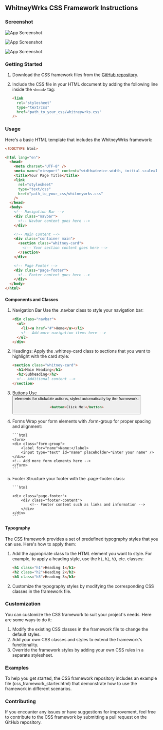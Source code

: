 ## WhitneyWrks CSS Framework Instructions

### Screenshot
![App Screenshot](https://i.imgur.com/5n4A8Xs.png)

![App Screenshot](https://i.imgur.com/QR6xr2J.png)

![App Screenshot](https://i.imgur.com/9hKTdKh.png)

### Getting Started

1. Download the CSS framework files from the [GitHub repository](https://github.com/alexa-whitney/ACS3320-CSS-Framework).
2. Include the CSS file in your HTML document by adding the following line inside the `<head>` tag:

   ```html
   <link
     rel="stylesheet"
     type="text/css"
     href="path_to_your_css/whitneywrks.css"
   />
   ```

### Usage

Here's a basic HTML template that includes the WhitneyWrks framework:

```html
<!DOCTYPE html>

<html lang="en">
  <head>
    <meta charset="UTF-8" />
    <meta name="viewport" content="width=device-width, initial-scale=1.0" />
    <title>Your Page Title</title>
    <link
      rel="stylesheet"
      type="text/css"
      href="path_to_your_css/whitneywrks.css"
    />
  </head>
  <body>
    <!-- Navigation Bar -->
    <div class="navbar">
      <!-- Navbar content goes here -->
    </div>

    <!-- Main Content -->
    <div class="container main">
      <section class="whitney-card">
        <!-- Your section content goes here -->
      </section>
    </div>

    <!-- Page Footer -->
    <div class="page-footer">
      <!-- Footer content goes here -->
    </div>
  </body>
</html>
```

#### Components and Classes

1.  Navigation Bar
    Use the .navbar class to style your navigation bar:

    ```html
    <div class="navbar">
      <ul>
        <li><a href="#">Home</a></li>
        <!-- Add more navigation items here -->
      </ul>
    </div>
    ```

2.  Headings:
    Apply the .whitney-card class to sections that you want to highlight with the card style:

    ```html
    <section class="whitney-card">
      <h1>Main Heading</h1>
      <h2>Subheading</h2>
      <!-- Additional content -->
    </section>
    ```

3.  Buttons
    Use <button> elements for clickable actions, styled automatically by the framework:

    ```html
    <button>Click Me!</button>
    ```

4.  Forms
    Wrap your form elements with .form-group for proper spacing and alignment:

        ```html
        <form>
        <div class="form-group">
            <label for="name">Name:</label>
            <input type="text" id="name" placeholder="Enter your name" />
        </div>
        <!-- Add more form elements here -->
        </form>
        ```

5.  Footer
    Structure your footer with the .page-footer class:

        ```html

        <div class="page-footer">
            <div class="footer-content">
                <!-- Footer content such as links and information -->
            </div>
        </div>
        ```

#### Typography

The CSS framework provides a set of predefined typography styles that you can use. Here's how to apply them:

1. Add the appropriate class to the HTML element you want to style. For example, to apply a heading style, use the `h1`, `h2`, `h3`, etc. classes:

   ```html
   <h1 class="h1">Heading 1</h1>
   <h2 class="h2">Heading 2</h2>
   <h3 class="h3">Heading 3</h3>
   ```

2. Customize the typography styles by modifying the corresponding CSS classes in the framework file.

### Customization

You can customize the CSS framework to suit your project's needs. Here are some ways to do it:

1. Modify the existing CSS classes in the framework file to change the default styles.
2. Add your own CSS classes and styles to extend the framework's functionality.
3. Override the framework styles by adding your own CSS rules in a separate stylesheet.

### Examples

To help you get started, the CSS framework repository includes an example file (css_framework_starter.html) that demonstrate how to use the framework in different scenarios.

### Contributing

If you encounter any issues or have suggestions for improvement, feel free to contribute to the CSS framework by submitting a pull request on the GitHub repository.
